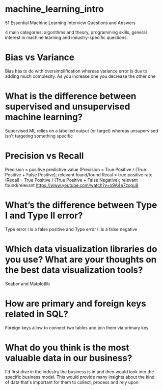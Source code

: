 # machine_learning_intro

51 Essential Machine Learning Interview Questions and Answers

4 main categories: algorithms and theory, programming skills, general interest in machine learning and industry-specific questions.

# Bias vs Variance
Bias has to do with oversimplification whereas variance error is due to adding much complexity. As you increase one you decrease the other one


# What is the difference between supervised and unsupervised machine learning?
Supervised ML relies on a labelled output (or target) whereas unsupervised isn't targeting something specific

# Precision vs Recall
Precision = positive predictive value (Precision = True Positive / (True Positive + False Positive); relevant found/found
Recal = true positive rate (Recall = True Positive / (True Positive + False Negative); relevant found/relevant
https://www.youtube.com/watch?v=o9A4e7zopu8

# What’s the difference between Type I and Type II error?
Type error I is a false positive and Type error II is a false negative

# Which data visualization libraries do you use? What are your thoughts on the best data visualization tools?
Seabor and Matplotlib

# How are primary and foreign keys related in SQL?
Foreign keys allow to connect two tables and join them via primary key

# What do you think is the most valuable data in our business? 
I'd first dive in the industry the business is in and then would look into the specific business model. This would provide many insights about the kind of data that's important for them to collect, process and rely upon

